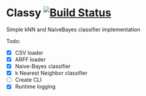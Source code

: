 # Classy [![Build Status](https://travis-ci.org/koneko096/Classy.svg?branch=master)](https://travis-ci.org/koneko096/Classy)

Simple kNN and NaiveBayes classifier implementation

Todo:
- [x] CSV loader
- [x] ARFF loader
- [x] Naive-Bayes classifier
- [x] k Nearest Neighbor classifier
- [ ] Create CLI
- [x] Runtime logging
